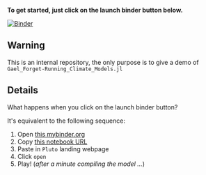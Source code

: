 **To get started, just click on the launch binder button below.**

[![Binder](https://mybinder.org/badge_logo.svg)](https://mybinder.org/v2/gh/gaelforget/pluto-on-binder/ClimateModels_20210730?urlpath=pluto/open?url=https://raw.githubusercontent.com/gaelforget/MITgcmTools.jl/master/examples/MITgcm_worklow.jl)

## Warning

This is an internal repository, the only purpose is to give a demo of `Gael_Forget-Running_Climate_Models.jl`

## Details

What happens when you click on the launch binder button?

It's equivalent to the following sequence:

1. Open [this mybinder.org](https://mybinder.org/v2/gh/gaelforget/pluto-on-binder/ClimateModels_20210730?urlpath=pluto)
2. Copy [this notebook URL](https://raw.githubusercontent.com/gaelforget/MITgcmTools.jl/master/examples/MITgcm_worklow.jl)
3. Paste in `Pluto` landing webpage
4. Click `open`
5. Play! (_after a minute compiling the model ..._)

